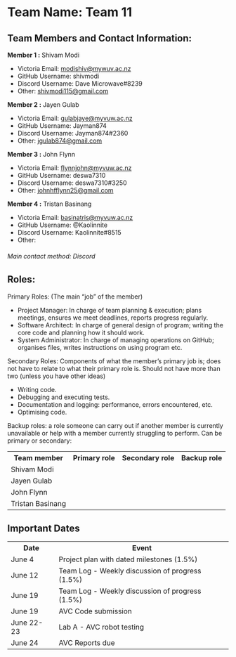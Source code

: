 # Team Name: Team 11

## Team Members and Contact Information:

**Member 1 :** Shivam Modi
- Victoria Email: modishiv@mywuv.ac.nz
-  GitHub Username: shivmodi
-  Discord Username: Dave Microwave#8239
-  Other: shivmodi115@gmail.com

**Member 2 :** Jayen Gulab
- Victoria Email: gulabjaye@myvuw.ac.nz
-  GitHub Username: Jayman874
-  Discord Username: Jayman874#2360
-  Other: jgulab874@gmail.com

**Member 3 :** John Flynn
- Victoria Email: flynnjohn@myvuw.ac.nz
-  GitHub Username: deswa7310
-  Discord Username: deswa7310#3250
-  Other: johnhfflynn25@gmail.com

**Member 4 :** Tristan Basinang
- Victoria Email: basinatris@myvuw.ac.nz
-  GitHub Username: @Kaolinnite
-  Discord Username: Kaolinnite#8515
-  Other: 

###### Main contact method: Discord


## Roles:

Primary Roles: (The main “job” of the member)
- 	Project Manager: In charge of team planning & execution; plans meetings, ensures we meet deadlines, reports progress regularly.
- 	Software Architect: In charge of general design of program; writing the core code and planning how it should work.
-	System Administrator: In charge of managing operations on GitHub; organises files, writes instructions on using program etc.

Secondary Roles: Components of what the member’s primary job is; does not have to relate to what their primary role is. Should not have more than two (unless you have other ideas)
-	Writing code.
-	Debugging and executing tests.
-	Documentation and logging: performance, errors encountered, etc.
-	Optimising code.


Backup roles: a role someone can carry out if another member is currently unavailable or help with a member currently struggling to perform. Can be primary or secondary:

<table>
	<tr>
    	<th>Team member</th>
        <th>Primary role</th>
        <th>Secondary role</th>
        <th>Backup role</th>
    </tr>
    <tr>
    	<td>Shivam Modi</td>
        <td></td>
        <td></td>
        <td></td>
    </tr>
    <tr>
    	<td>Jayen Gulab</td>
        <td></td>
        <td></td>
        <td></td>
    </tr>
    <tr>
    	<td>John Flynn</td>
        <td></td>
        <td></td>
        <td></td>
    </tr>
    <tr>
    	<td>Tristan Basinang</td>
        <td></td>
        <td></td>
        <td></td>
        </tr>
</table>

## Important Dates

<table>
	<tr>
    	<th>Date</th>
        <th>Event</th>
    <tr/>
    <tr>
    	<td>June 4</td>
        <td>Project plan with dated milestones (1.5%)</td>
    </tr>
    <tr>
    	<td>June 12</td>
        <td>Team Log - Weekly discussion of progress (1.5%)</td>
    </tr>
    <tr>
    	<td>June 19</td>
        <td>Team Log - Weekly discussion of progress (1.5%)</td>
    </tr>
    <tr>
    	<td>June 19</td>
        <td>AVC Code submission</td>
    </tr>
    <tr>
    	<td>June 22-23</td>
        <td>Lab A - AVC robot testing</td>
    </tr>
    <tr>
    	<td>June 24</td>
        <td>AVC Reports due</td>
    </tr>
</table>

